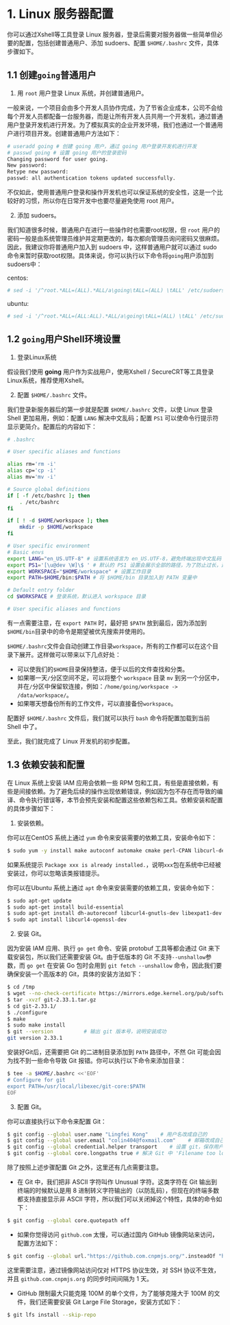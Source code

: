 # 1. Linux 服务器配置

你可以通过Xshell等工具登录 Linux 服务器，登录后需要对服务器做一些简单但必要的配置，包括创建普通用户、添加 sudoers、配置 `$HOME/.bashrc` 文件，具体步骤如下。

## 1.1 创建`going`普通用户

1) 用 `root` 用户登录 Linux 系统，并创建普通用户。

一般来说，一个项目会由多个开发人员协作完成，为了节省企业成本，公司不会给每个开发人员都配备一台服务器，而是让所有开发人员共用一个开发机，通过普通用户登录开发机进行开发。为了模拟真实的企业开发环境，我们也通过一个普通用户进行项目开发。创建普通用户方法如下：

```bash
# useradd going # 创建 going 用户，通过 going 用户登录开发机进行开发
# passwd going # 设置 going 用户的登录密码
Changing password for user going.
New password:
Retype new password:
passwd: all authentication tokens updated successfully.
```
不仅如此，使用普通用户登录和操作开发机也可以保证系统的安全性，这是一个比较好的习惯，所以你在日常开发中也要尽量避免使用 root 用户。

2) 添加 sudoers。

我们知道很多时候，普通用户在进行一些操作时也需要root权限，但 `root` 用户的密码一般是由系统管理员维护并定期更改的，每次都向管理员询问密码又很麻烦。因此，我建议你将普通用户加入到 sudoers 中，这样普通用户就可以通过 sudo 命令来暂时获取root权限。具体来说，你可以执行以下命令将`going`用户添加到sudoers中：

centos:
```bash
# sed -i '/^root.*ALL=(ALL).*ALL/a\going\tALL=(ALL) \tALL' /etc/sudoers
```
ubuntu:
```bash
# sed -i '/^root.*ALL=(ALL:ALL).*ALL/a\going\tALL=(ALL) \tALL' /etc/sudoers
```

## 1.2 `going`用户Shell环境设置

1) 登录Linux系统

假设我们使用 **going** 用户作为实战用户，使用Xshell / SecureCRT等工具登录Linux系统，推荐使用Xshell。


2) 配置 `$HOME/.bashrc` 文件。

我们登录新服务器后的第一步就是配置 `$HOME/.bashrc` 文件，以使 Linux 登录 Shell 更加易用，例如：配置 `LANG` 解决中文乱码；配置 `PS1` 可以使命令行提示符显示更简介。配置后的内容如下：

```bash
# .bashrc

# User specific aliases and functions

alias rm='rm -i'
alias cp='cp -i'
alias mv='mv -i'

# Source global definitions
if [ -f /etc/bashrc ]; then
    . /etc/bashrc
fi

if [ ! -d $HOME/workspace ]; then
    mkdir -p $HOME/workspace
fi

# User specific environment
# Basic envs
export LANG="en_US.UTF-8" # 设置系统语言为 en_US.UTF-8，避免终端出现中文乱码
export PS1='[\u@dev \W]\$ ' # 默认的 PS1 设置会展示全部的路径，为了防止过长，这里只展示："用户名@dev 最后的目录名"
export WORKSPACE="$HOME/workspace" # 设置工作目录
export PATH=$HOME/bin:$PATH # 将 $HOME/bin 目录加入到 PATH 变量中

# Default entry folder
cd $WORKSPACE # 登录系统，默认进入 workspace 目录

# User specific aliases and functions
```

有一点需要注意，在 `export PATH` 时，最好把 `$PATH` 放到最后，因为添加到`$HOME/bin`目录中的命令是期望被优先搜索并使用的。

`$HOME/.bashrc`文件会自动创建工作目录`workspace`，所有的工作都可以在这个目录下展开。这样做可以带来以下几点好处：

- 可以使我们的`$HOME`目录保持整洁，便于以后的文件查找和分类。
- 如果哪一天`/`分区空间不足，可以将整个 `workspace` 目录 `mv` 到另一个分区中，并在`/`分区中保留软连接，例如：`/home/going/workspace -> /data/workspace/`。
- 如果哪天想备份所有的工作文件，可以直接备份`workspace`。

配置好 `$HOME/.bashrc` 文件后，我们就可以执行 `bash` 命令将配置加载到当前 Shell 中了。

至此，我们就完成了 Linux 开发机的初步配置。

## 1.3 依赖安装和配置

在 Linux 系统上安装 IAM 应用会依赖一些 RPM 包和工具，有些是直接依赖，有些是间接依赖。为了避免后续的操作出现依赖错误，例如因为包不存在而导致的编译、命令执行错误等，本节会预先安装和配置这些依赖包和工具。依赖安装和配置的具体步骤如下：

1) 安装依赖。

你可以在CentOS 系统上通过 `yum` 命令来安装需要的依赖工具，安装命令如下：

```bash
$ sudo yum -y install make autoconf automake cmake perl-CPAN libcurl-devel libtool gcc gcc-c++ glibc-headers zlib-devel git-lfs telnet ctags lrzsz jq expat-devel openssl-devel
```

如果系统提示 `Package xxx is already installed.`，说明`xxx`包在系统中已经被安装过，你可以忽略该类报错提示。

你可以在Ubuntu 系统上通过 `apt` 命令来安装需要的依赖工具，安装命令如下：

```bash
$ sudo apt-get update 
$ sudo apt-get install build-essential
$ sudo apt-get install dh-autoreconf libcurl4-gnutls-dev libexpat1-dev gettext libz-dev libssl-dev
$ sudo apt install libcurl4-openssl-dev
```


2) 安装 Git。

因为安装 IAM 应用、执行 `go get` 命令、安装 protobuf 工具等都会通过 Git 来下载安装包，所以我们还需要安装 Git。由于低版本的 Git 不支持`--unshallow`参数，而 `go get` 在安装 Go 包时会用到 `git fetch --unshallow` 命令，因此我们要确保安装一个高版本的 Git，具体的安装方法如下：

```bash
$ cd /tmp
$ wget --no-check-certificate https://mirrors.edge.kernel.org/pub/software/scm/git/git-2.33.1.tar.gz
$ tar -xvzf git-2.33.1.tar.gz
$ cd git-2.33.1/
$ ./configure
$ make
$ sudo make install
$ git --version          # 输出 git 版本号，说明安装成功
git version 2.33.1
```

安装好Git后，还需要把 Git 的二进制目录添加到 `PATH` 路径中，不然 Git 可能会因为找不到一些命令导致 Git 报错。你可以执行以下命令来添加目录：

```bash
$ tee -a $HOME/.bashrc <<'EOF'
# Configure for git
export PATH=/usr/local/libexec/git-core:$PATH
EOF
```
3) 配置 Git。

你可以直接执行以下命令来配置 Git：

```bash
$ git config --global user.name "Lingfei Kong"    # 用户名改成自己的
$ git config --global user.email "colin404@foxmail.com"    # 邮箱改成自己的
$ git config --global credential.helper transport    # 设置 git，保存用户名和密码
$ git config --global core.longpaths true # 解决 Git 中 'Filename too long' 的错误
```

除了按照上述步骤配置 Git 之外，这里还有几点需要注意。

- 在 Git 中，我们把非 ASCII 字符叫作 Unusual 字符。这类字符在 Git 输出到终端的时候默认是用 8 进制转义字符输出的（以防乱码），但现在的终端多数都支持直接显示非 ASCII 字符，所以我们可以关闭掉这个特性，具体的命令如下：

```bash
$ git config --global core.quotepath off
```
- 如果你觉得访问 `github.com` 太慢，可以通过国内 GitHub 镜像网站来访问，配置方法如下：

```bash
$ git config --global url."https://github.com.cnpmjs.org/".insteadOf "https://github.com/"
```

这里需要注意，通过镜像网站访问仅对 HTTPS 协议生效，对 SSH 协议不生效，并且 `github.com.cnpmjs.org` 的同步时间间隔为 1 天。
- GitHub 限制最大只能克隆 100M 的单个文件，为了能够克隆大于 100M 的文件，我们还需要安装 Git Large File Storage，安装方式如下：

```bash
$ git lfs install --skip-repo
```
